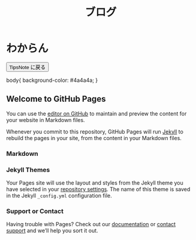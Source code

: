 <!DOCTYPE html>
<html>
<head>
<meta charset="UTF-8">
  <title>Mewara` page</title>
</head>

<body>
  <header>
    <div class="inner">
  <h1>ブログ</h1>
      </div>
    </header>
<main>
  <h1>わからん</h1>
  <a href="http://mewara-eliya.github.io"><button>TipsNote に戻る</button></a>
</main>

<script>
console.log('GitHub Pages Sample');
</script>
</body>
</html>

body{
background-color: #4a4a4a;
}

## Welcome to GitHub Pages

You can use the [editor on GitHub](https://github.com/mewara-eliya/mewara-eliya.github.io/edit/master/index.md) to maintain and preview the content for your website in Markdown files.

Whenever you commit to this repository, GitHub Pages will run [Jekyll](https://jekyllrb.com/) to rebuild the pages in your site, from the content in your Markdown files.

### Markdown

### Jekyll Themes

Your Pages site will use the layout and styles from the Jekyll theme you have selected in your [repository settings](https://github.com/mewara-eliya/mewara-eliya.github.io/settings). The name of this theme is saved in the Jekyll `_config.yml` configuration file.

### Support or Contact

Having trouble with Pages? Check out our [documentation](https://help.github.com/categories/github-pages-basics/) or [contact support](https://github.com/contact) and we’ll help you sort it out.
